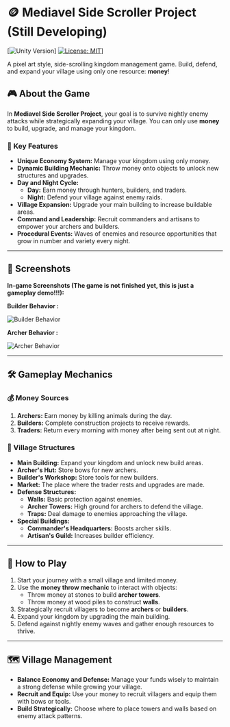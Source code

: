 # 🪙 Mediavel Side Scroller Project (Still Developing) 
[![Unity Version](https://img.shields.io/badge/Unity-6+-black.svg?logo=unity)]
[![License: MIT](https://img.shields.io/badge/License-MIT-yellow.svg)](https://img.shields.io/badge/License-MIT-yellow.svg)]

A pixel art style, side-scrolling kingdom management game. Build, defend, and expand your village using only one resource: **money**!  

## 🎮 About the Game  
In **Mediavel Side Scroller Project**, your goal is to survive nightly enemy attacks while strategically expanding your village. You can only use **money** to build, upgrade, and manage your kingdom. 

### 🌟 Key Features  
- **Unique Economy System:** Manage your kingdom using only money.  
- **Dynamic Building Mechanic:** Throw money onto objects to unlock new structures and upgrades.  
- **Day and Night Cycle:**  
  - **Day:** Earn money through hunters, builders, and traders.  
  - **Night:** Defend your village against enemy raids.  
- **Village Expansion:** Upgrade your main building to increase buildable areas.  
- **Command and Leadership:** Recruit commanders and artisans to empower your archers and builders.  
- **Procedural Events:** Waves of enemies and resource opportunities that grow in number and variety every night.  

---

## 📸 Screenshots  

**In-game Screenshots (The game is not finished yet, this is just a gameplay demo!!!):**

**Builder Behavior :**

![Builder Behavior](Assets/GameplayVideos/MediavelDemo1.gif)

**Archer Behavior :**

![Archer Behavior](Assets/GameplayVideos/MediavelDemo2.gif)

---

## 🛠️ Gameplay Mechanics  

### 💰 Money Sources  
1. **Archers:** Earn money by killing animals during the day.  
2. **Builders:** Complete construction projects to receive rewards.  
3. **Traders:** Return every morning with money after being sent out at night.  

### 🏰 Village Structures  
- **Main Building:** Expand your kingdom and unlock new build areas.  
- **Archer's Hut:** Store bows for new archers.  
- **Builder's Workshop:** Store tools for new builders.  
- **Market:** The place where the trader rests and upgrades are made.  
- **Defense Structures:**  
  - **Walls:** Basic protection against enemies.  
  - **Archer Towers:** High ground for archers to defend the village.  
  - **Traps:** Deal damage to enemies approaching the village.  
- **Special Buildings:**  
  - **Commander's Headquarters:** Boosts archer skills.  
  - **Artisan's Guild:** Increases builder efficiency.  

---

## 🔄 How to Play  
1. Start your journey with a small village and limited money.  
2. Use the **money throw mechanic** to interact with objects:  
   - Throw money at stones to build **archer towers**.  
   - Throw money at wood piles to construct **walls**.  
3. Strategically recruit villagers to become **archers** or **builders**.  
4. Expand your kingdom by upgrading the main building.  
5. Defend against nightly enemy waves and gather enough resources to thrive.  

---

## 🗺️ Village Management  
- **Balance Economy and Defense:** Manage your funds wisely to maintain a strong defense while growing your village.  
- **Recruit and Equip:** Use your money to recruit villagers and equip them with bows or tools.  
- **Build Strategically:** Choose where to place towers and walls based on enemy attack patterns. 
